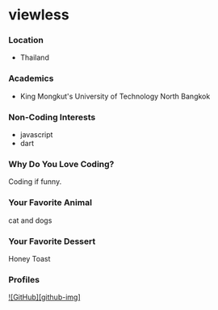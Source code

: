 # viewless

### Location
- Thailand

### Academics
- King Mongkut's University of Technology North Bangkok

### Non-Coding Interests
- javascript
- dart

### Why Do You Love Coding?
Coding if funny.

### Your Favorite Animal
  cat and dogs

### Your Favorite Dessert
Honey Toast 

### Profiles
[![GitHub][github-img]](https://github.com/NatthawatS)